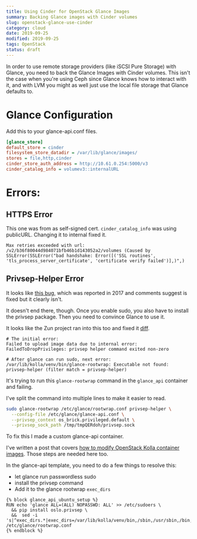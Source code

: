 ```yaml
---
title: Using Cinder for OpenStack Glance Images
summary: Backing Glance images with Cinder volumes
slug: openstack-glance-use-cinder
category: cloud
date: 2019-09-25
modified: 2019-09-25
tags: OpenStack
status: draft
---
```



In order to use remote storage providers (like iSCSI Pure Storage) with Glance,
you need to back the Glance Images with Cinder volumes. This isn't the case
when you're using Ceph since Glance knows how to interact with it, and with LVM
you might as well just use the local file storage that Glance defaults to.


# Glance Configuration

Add this to your glance-api.conf files.

```ini
[glance_store]
default_store = cinder
filesystem_store_datadir = /var/lib/glance/images/
stores = file,http,cinder
cinder_store_auth_address = http://10.61.0.254:5000/v3
cinder_catalog_info = volumev3::internalURL
```

# Errors:

## HTTPS Error

This one was from as self-signed cert.
`cinder_catalog_info` was using publicURL. Changing it to internal fixed it.

```
Max retries exceeded with url: /v2/b36f80044d984071bfb46b1d143052a2/volumes (Caused by SSLError(SSLError("bad handshake: Error([('SSL routines', 'tls_process_server_certificate', 'certificate verify failed')],)",)
```

## Privsep-Helper Error

It looks like [this bug](https://bugs.launchpad.net/kolla/+bug/1683890), which
was reported in 2017 and comments suggest is fixed but it clearly isn't.

It doesn't end there, though. Once you enable sudo, you also have to install
the privsep package. Then you need to convince Glance to use it.

It looks like the Zun project ran into this too and fixed it [diff](https://review.opendev.org/#/c/606854/1/docker/zun/zun-base/Dockerfile.j2).

```
# The initial error:
Failed to upload image data due to internal error: FailedToDropPrivileges: privsep helper command exited non-zero

# After glance can run sudo, next error:
/var/lib/kolla/venv/bin/glance-rootwrap: Executable not found: privsep-helper (filter match = privsep-helper)
```

It's trying to run this `glance-rootwrap` command in the `glance_api`
container and failing.

I've split the command into multiple lines to make it easier to read.

```bash
sudo glance-rootwrap /etc/glance/rootwrap.conf privsep-helper \
  --config-file /etc/glance/glance-api.conf \
  --privsep_context os_brick.privileged.default \
  --privsep_sock_path /tmp/tmpQERdoh/privsep.sock
```

To fix this I made a custom glance-api container.

I've written a post that covers
[how to modify OpenStack Kolla container images](/openstack-kolla-custom-plugin).
Those steps are needed here too.

In the glance-api template, you need to do a few things to resolve this:
- let glance run passwordless sudo
- install the privsep command
- Add it to the glance rootwrap `exec_dirs`

```jinja2
{% block glance_api_ubuntu_setup %}
RUN echo 'glance ALL=(ALL) NOPASSWD: ALL' >> /etc/sudoers \
  && pip install oslo.privsep \
  &&  sed -i 's|^exec_dirs.*|exec_dirs=/var/lib/kolla/venv/bin,/sbin,/usr/sbin,/bin,/usr/bin,/usr/local/bin,/usr/local/sbin|g' /etc/glance/rootwrap.conf
{% endblock %}
```
